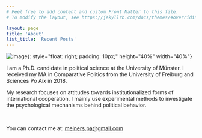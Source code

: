 ```yaml
---
# Feel free to add content and custom Front Matter to this file.
# To modify the layout, see https://jekyllrb.com/docs/themes/#overriding-theme-defaults

layout: page
title: 'About'
list_title: 'Recent Posts'
---
```


![image](/assets/Headshot_Meiners.png){: style="float: right; padding: 10px;"  height="40%" width="40%"}


I am a Ph.D. candidate in political science at the University of Münster. I received my MA in Comparative Politics from the University of Freiburg and Sciences Po Aix in 2018. 

My research focuses on attitudes towards institutionalized forms of international cooperation. I mainly use experimental methods to investigate the psychological mechanisms behind political behavior.

<br/>

You can contact me at: meiners.pa@gmail.com



<br/>
